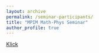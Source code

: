 ```yaml
---
layout: archive
permalink: /seminar-participants/
title: "MPIM Math-Phys Seminar"
author_profile: true
---
```




[Klick](mailto:aretz@mpim-bonn.mpg.de;prinz@mpim-bonn.mpg.de?bcc=bermudez@mpim-bonn.mpg.de;duong.dinh@mpim-bonn.mpg.de;hayash@mpim-bonn.mpg.de;jkevo@uni-bonn.de;joneps.epstein@gmail.com;kzon@math.uni-bonn.de;maibach@uni-bonn.de;petermoody@uni-bonn.de;ptomasini@mpim-bonn.mpg.de;s6jghann@uni-bonn.de?subject=MPIM%20Math-Phys%20Seminar)
